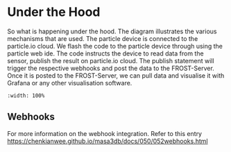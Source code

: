 # Under the Hood
So what is happening under the hood. The diagram illustrates the various mechanisms that are used. The particle device is connected to the particle.io cloud. We flash the code to the particle device through using the particle web ide. The code instructs the device to read data from the sensor, publish the result on particle.io cloud. The publish statement will trigger the respective webhooks and post the data to the FROST-Server. Once it is posted to the FROST-Server, we can pull data and visualise it with Grafana or any other visualisation software.
```{figure} /_static/0210task10_4/img1.png
:width: 100%
```
## Webhooks
For more information on the webhook integration. Refer to this entry <a href="https://chenkianwee.github.io/masa3db/docs/050/052webhooks.html" target="_blank">https://chenkianwee.github.io/masa3db/docs/050/052webhooks.html</a>
